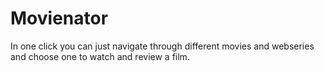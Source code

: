 # Movienator
 In one click you can just navigate through different movies and webseries and choose one to watch and review a film.
